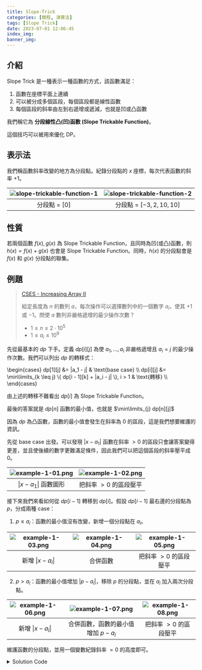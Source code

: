 ```yaml
---
title: Slope-Trick
categories: [競程, 演算法]
tags: [Slope Trick]
date: 2023-07-01 12:06:45
index_img:
banner_img:
---
```


## 介紹

Slope Trick 是一種表示一種函數的方式，該函數滿足：

1. 函數在座標平面上連續
2. 可以被分成多個區段，每個區段都是線性函數
3. 每個區段的斜率由左到右遞增或遞減，也就是凹或凸函數

我們稱它為 **分段線性凸(凹)函數 \(Slope Trickable Function\)**。

這個技巧可以被用來優化 DP。

## 表示法

我們稱函數斜率改變的地方為分段點。紀錄分段點的 $x$ 座標，每次代表函數的斜率 $+1$。

| ![slope-trickable-function-1](slope-trickable-function-1.png) | ![slope-trickable-function-2](slope-trickable-function-2.png) |
| :----: | :----: |
| 分段點 = $[0]$ | 分段點 = $[-3, 2, 10, 10]$ |

## 性質

若兩個函數 $f(x), g(x)$ 為 Slope Trickable Function，且同時為凹(或凸)函數，則 $h(x) = f(x) + g(x)$ 也會是 Slope Trickable Function。同時，$h(x)$ 的分段點會是 $f(x)$ 和 $g(x)$ 分段點的聯集。

## 例題

> [CSES - Increasing Array II](https://cses.fi/problemset/task/2132)
>
> 給定長度為 $n$ 的數列 $a$，每次操作可以選擇數列中的一個數字 $a_i$，使其 $+1$ 或 $-1$。問使 $a$ 數列非嚴格遞增的最少操作次數？
>
> - $1 \leq n \leq 2 \cdot 10^5$
> - $1 \leq a_i \leq 10^9$

先從最基本的 $dp$ 下手。定義 $dp[i][j]$ 為使 $a_1, \dots, a_i$ 非嚴格遞增且 $a_i = j$ 的最少操作次數。我們可以列出 $dp$ 的轉移式：

\begin{cases}
dp[1][j] &= |a_1 - j| & \text{base case} \\\\
dp[i][j] &= \min\limits_{k \leq j} \\{ dp[i - 1][k] + |a_i - j| \\}, i > 1 & \text{轉移} \\\\
\end{cases}

由上述的轉移不難看出 $dp[i]$ 為 Slope Trickable Function。

最後的答案就是 $dp[n]$ 函數的最小值，也就是 $\min\limits_{j} dp[n][j]$

因為 $dp$ 為凸函數，函數的最小值會發生在斜率為 $0$ 的區段，這是我們想要維護的資訊。

先從 base case 出發。可以發現 $|x - a_1|$ 函數在斜率 $> 0$ 的區段只會讓答案變得更差，並且使後續的數字更難滿足條件，因此我們可以把這個區段的斜率壓平成 $0$。

| ![example-1-01.png](example-1-01.png) | ![example-1-02.png](example-1-02.png) |
| :----: | :----: |
| $\|x - a_1\|$ 函數圖形 | 把斜率 $> 0$ 的區段壓平 |

接下來我們來看如何從 $dp[i - 1]$ 轉移到 $dp[i]$。假設 $dp[i - 1]$ 最右邊的分段點為 $p$，分成兩種 case：

1. $p \leq a_i$：函數的最小值沒有改變，新增一個分段點在 $a_i$。

| ![example-1-03.png](example-1-03.png) | ![example-1-04.png](example-1-04.png) | ![example-1-05.png](example-1-05.png) |
| :----: | :----: | :----: |
| 新增 $\|x - a_i\|$ | 合併函數 | 把斜率 $> 0$ 的區段壓平 |

2. $p > a_i$：函數的最小值增加 $|p - a_i|$，移除 $p$ 的分段點，並在 $a_i$ 加入兩次分段點。

| ![example-1-06.png](example-1-06.png) | ![example-1-07.png](example-1-07.png) | ![example-1-08.png](example-1-08.png) |
| :----: | :----: | :----: |
| 新增 $\|x - a_i\|$ | 合併函數，函數的最小值增加 $p - a_i$ | 把斜率 $> 0$ 的區段壓平 |

維護函數的分段點，並用一個變數紀錄斜率 $= 0$ 的高度即可。

<details><summary>Solution Code</summary>
```cpp
#include <bits/stdc++.h>
using namespace std;

int main() {
	ios::sync_with_stdio(false);
	cin.tie(0);
	int n;
	cin >> n;
	priority_queue<int> pq;
	long long ans = 0;
	for(int i = 0; i < n; i++) {
		int x;
		cin >> x;
		if(pq.empty() || x > pq.top()) {
			pq.push(x);
		} else {
			ans += pq.top() - x;
			pq.pop();
			pq.push(x);
			pq.push(x);
		}
	}
	cout << ans << "\n";
	return 0;
}
```
</details>

## Exercises

> [C. Sonya and Problem Wihtout a Legend](https://codeforces.com/contest/713/problem/C)
>
> 與例題 [CSES - Increasing Array II](https://cses.fi/problemset/task/2132) 大同小異，但要求嚴格遞增。

<details><summary>Solution</summary>
把 $a_i$ 換成 $a_i - i$，就可以用非嚴格遞增的解法了。
</details>

> [ARC070 E - NarrowRectangles](https://atcoder.jp/contests/arc070/tasks/arc070_c)

## References

[comment by ko_osaga](https://codeforces.com/blog/entry/47094?#comment-315161)
[maspypy - Slope Trick](https://maspypy.com/slope-trick-1-%E8%A7%A3%E8%AA%AC%E7%B7%A8)

